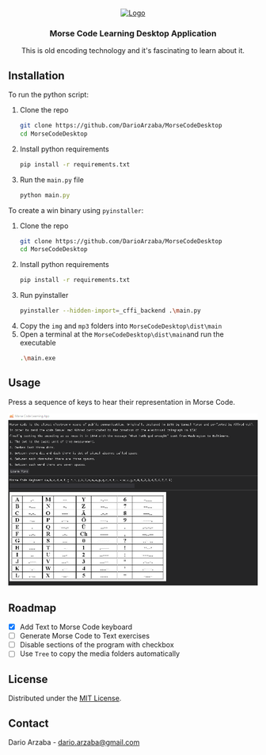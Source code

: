 <br />
<div align="center">
  <a href="https://github.com/othneildrew/Best-README-Template">
    <img src="img/icon.ico" alt="Logo" width="100">
  </a>

  <h3 align="center">Morse Code Learning Desktop Application</h3>

  <p align="center">
    This is old encoding technology and it's fascinating to learn about it.
  </p>
</div>

## Installation

To run the python script:

1. Clone the repo
   ```sh
   git clone https://github.com/DarioArzaba/MorseCodeDesktop
   cd MorseCodeDesktop
   ```
2. Install python requirements
   ```sh
   pip install -r requirements.txt
   ```
3. Run the `main.py` file
   ```js
   python main.py
   ```

To create a win binary using `pyinstaller`:

1. Clone the repo
   ```sh
   git clone https://github.com/DarioArzaba/MorseCodeDesktop
   cd MorseCodeDesktop
   ```
2. Install python requirements
   ```sh
   pip install -r requirements.txt
   ```
3. Run pyinstaller
   ```sh
   pyinstaller --hidden-import=_cffi_backend .\main.py
   ```
4. Copy the `img` and `mp3` folders into `MorseCodeDesktop\dist\main`
5. Open a terminal at the `MorseCodeDesktop\dist\main`and run the executable
   ```sh
   .\main.exe
   ```

## Usage

Press a sequence of keys to hear their representation in Morse Code.

![App](img/ScreenShotApp.png)

## Roadmap

- [x] Add Text to Morse Code keyboard
- [ ] Generate Morse Code to Text exercises
- [ ] Disable sections of the program with checkbox
- [ ] Use `Tree` to copy the media folders automatically

## License

Distributed under the [MIT License](https://mit-license.org/).

## Contact

Dario Arzaba - dario.arzaba@gmail.com